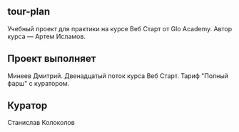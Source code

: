 ## tour-plan

Учебный проект для практики на курсе Веб Старт от Glo Academy. Автор курса — Артем Исламов.

## Проект выполняет

Минеев Дмитрий. Двенадцатый поток курса Веб Старт. Тариф "Полный фарш" с куратором.

## Куратор

Станислав Колоколов

